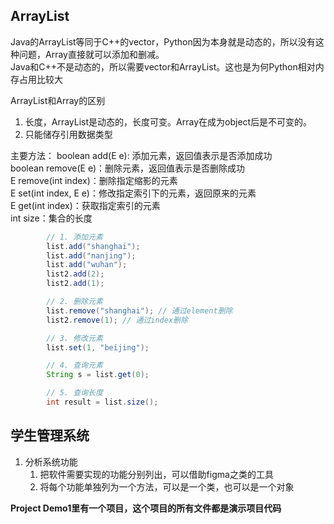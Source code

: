 ## ArrayList
Java的ArrayList等同于C++的vector，Python因为本身就是动态的，所以没有这种问题，Array直接就可以添加和删减。   
Java和C++不是动态的，所以需要vector和ArrayList。这也是为何Python相对内存占用比较大

ArrayList和Array的区别
1. 长度，ArrayList是动态的，长度可变。Array在成为object后是不可变的。
2. 只能储存引用数据类型
   
主要方法：
boolean add(E e): 添加元素，返回值表示是否添加成功  
boolean remove(E e)：删除元素，返回值表示是否删除成功  
E remove(int index)：删除指定缩影的元素  
E set(int index, E e)：修改指定索引下的元素，返回原来的元素  
E get(int index)：获取指定索引的元素  
int size：集合的长度   

```java
        // 1. 添加元素
        list.add("shanghai");
        list.add("nanjing");
        list.add("wuhan");
        list2.add(2);
        list2.add(1);

        // 2. 删除元素
        list.remove("shanghai"); // 通过element删除
        list2.remove(1); // 通过index删除

        // 3. 修改元素
        list.set(1, "beijing");

        // 4. 查询元素
        String s = list.get(0);

        // 5. 查询长度
        int result = list.size();
```

## 学生管理系统
1. 分析系统功能
   1. 把软件需要实现的功能分别列出，可以借助figma之类的工具
   2. 将每个功能单独列为一个方法，可以是一个类，也可以是一个对象

**Project Demo1里有一个项目，这个项目的所有文件都是演示项目代码**